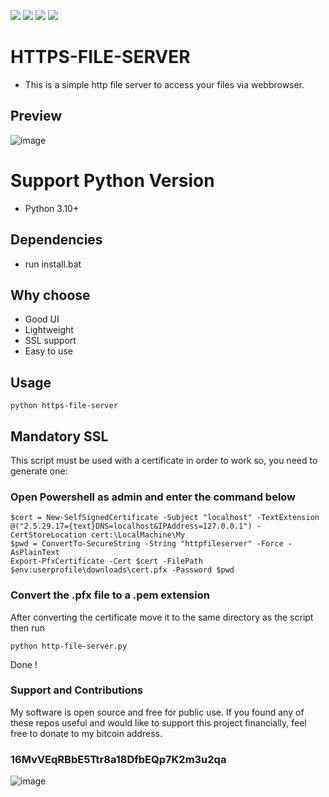 <a href="https://github.com/chainski/HTTPS-FILE-SERVER"><img src="https://img.shields.io/badge/OPEN--SOURCE-YES-green"></a>
<a href="https://github.com/chainski/HTTPS-FILE-SERVER"><img src="https://img.shields.io/badge/PYTHON-3.10-green"></a>
<a href="https://github.com/chainski/HTTPS-FILE-SERVER"><img src="https://img.shields.io/badge/license-GPL--3.0-orange"></a> 
<a href="https://github.com/chainski/HTTPS-FILE-SERVER"><img src="https://img.shields.io/badge/contributions-welcome-green"></a>

# HTTPS-FILE-SERVER
- This is a simple http file server to access your files via webbrowser.

## Preview
![image](https://user-images.githubusercontent.com/96607632/157678533-bbd2a9ee-6d78-4d91-9efa-b2cfb615108e.png)

# Support Python Version
- Python 3.10+

## Dependencies
- run install.bat


## Why choose
- Good UI
- Lightweight
- SSL support
- Easy to use

## Usage
```
python https-file-server
```
## Mandatory SSL
This script must be used with a certificate in order to work so, you need to generate one:

### Open Powershell as admin and enter the command below
```
$cert = New-SelfSignedCertificate -Subject "localhost" -TextExtension @("2.5.29.17={text}DNS=localhost&IPAddress=127.0.0.1") -CertStoreLocation cert:\LocalMachine\My 
$pwd = ConvertTo-SecureString -String "httpfileserver" -Force -AsPlainText
Export-PfxCertificate -Cert $cert -FilePath $env:userprofile\downloads\cert.pfx -Password $pwd
```
### Convert the .pfx file to a .pem extension
After converting the certificate move it to the same directory as the script then run 
```
python http-file-server.py 
```
Done !

### Support and Contributions
My software is open source and free for public use. 
If you found any of these repos useful and would like to support this project financially, 
feel free to donate to my bitcoin address.
### 16MvVEqRBbE5Ttr8a18DfbEQp7K2m3u2qa
![image](https://user-images.githubusercontent.com/96607632/147606406-9b782015-48af-4708-bf17-7da7460de8f7.png)




